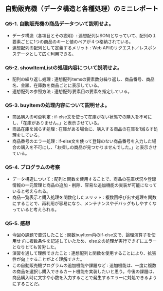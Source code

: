## 自動販売機（データ構造と各種処理）のミニレポート
### Q5-1. 自動販売機の商品データついて説明せよ。
* データ構造（各項目とその説明）: 連想配列(JSON)となっていて、配列の１要素ごとに1つの商品のキーと値のペアが４つ格納されている。
* 連想配列の配列として定義するメリット : Web APIのリクエスト／レスポンスデータとして広く利用できる。
### Q5-2. showItemListの処理内容について説明せよ。
* 配列の繰り返し処理 : 連想配列itemsの要素数分繰り返し、商品番号、商品名、金額、在庫数を商品ごとに表示している。
* 連想配列の参照方法 : 連想配列i要素目の要素を指定している。
### Q5-3. buyItemの処理内容について説明せよ。
* 商品購入の可否判定 : if-else文を使って在庫がない状態での購入を不可にし、「在庫がありません。」と表示させている。
* 商品在庫を減らす処理 : 在庫がある場合に、購入する商品の在庫を1減らす処理をしている。
* 商品番号のエラー処理 : if-else文を使って登録のない商品番号を入力した場合の購入を不可にし、「お探しの商品が見つかりませんでした。」と表示させている。
### Q5-4. プログラムの考察
* データ構造について : 配列と関数を使用することで、商品の在庫状況や登録情報の一元管理と商品の追加・削除、容易な追加機能の実装が可能になっていると考えられる。
* 商品一覧表示と購入処理を関数化したメリット : 複数回呼び出す処理を関数にすることで、再利用が容易になり、メンテナンスやデバッグもしやすくなっていると考えられる。
### Q5-5. 感想
* 今回の課題で苦労したこと : 関数buyItem内のif-else文で、論理演算子を使用せずに複数条件を記述していたため、else文の処理が実行できずにエラーとなりとても苦労した。
* 演習を通して理解できたこと : 連想配列と関数を使用することにより、拡張性が向上することがよく理解できた。
* この自動販売機プログラムの追加機能や課題など : 追加機能は、一度に複数の商品を選択し購入できるカート機能を実装したいと思う。今後の課題は、商品購入時に文字や小数を入力することで発生するエラーに対処できるようにすることだ。
